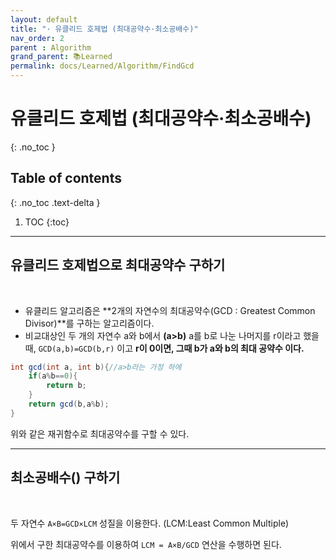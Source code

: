 ```yaml
---
layout: default
title: "· 유클리드 호제법 (최대공약수·최소공배수)"
nav_order: 2
parent : Algorithm
grand_parent: 📚Learned
permalink: docs/Learned/Algorithm/FindGcd
---
```


# 유클리드 호제법 (최대공약수·최소공배수)
{: .no_toc }

## Table of contents
{: .no_toc .text-delta }

1. TOC
{:toc}

---


## 유클리드 호제법으로 최대공약수 구하기

<br>

- 유클리드 알고리즘은 **2개의 자연수의 최대공약수(GCD : Greatest Common Divisor)**를 구하는 알고리즘이다.
- 비교대상인 두 개의 자연수 a와 b에서 **(a>b)** a를 b로 나눈 나머지를 r이라고 했을 때, `GCD(a,b)=GCD(b,r)` 이고
  **r이 0이면, 그때 b가 a와 b의 최대 공약수 이다.**



```java
int gcd(int a, int b){//a>b라는 가정 하에
    if(a%b==0){
        return b;
    }
    return gcd(b,a%b);
}
```



위와 같은 재귀함수로 최대공약수를 구할 수 있다.

---



## 최소공배수() 구하기

<br>

두 자연수 `A×B=GCD×LCM` 성질을 이용한다. (LCM:Least Common Multiple)



위에서 구한 최대공약수를 이용하여 `LCM = A×B/GCD` 연산을 수행하면 된다.



